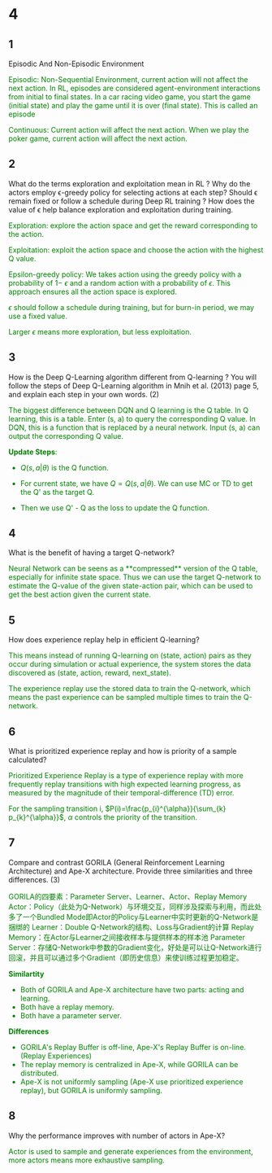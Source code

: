<!--
 * @Created by: Xiang Pan
 * @Date: 2022-04-27 01:42:07
 * @LastEditors: Xiang Pan
 * @LastEditTime: 2022-04-27 02:58:22
 * @Email: xiangpan@nyu.edu
 * @FilePath: /HW5/problem4/4_1.md
 * @Description: 
-->
# 4

## 1


Episodic And Non-Episodic Environment

<font color=Green>
Episodic: Non-Sequential Environment, current action will not affect the next action. In RL, episodes are considered agent-environment interactions from initial to final states. In a car racing video game, you start the game (initial state) and play the game until it is over (final state). This is called an episode

Continuous: Current action will affect the next action. When we play the poker game, current action will affect the next action.
</font>

## 2

What do the terms exploration and exploitation mean in RL ? Why do the actors employ ϵ-greedy policy for selecting actions at each step? Should ϵ remain fixed or follow a schedule during Deep RL training ? How does the value of ϵ help balance exploration and exploitation during training.

<font color=Green>

Exploration: explore the action space and get the reward corresponding to the action.

Exploitation: exploit the action space and choose the action with the highest Q value.

Epsilon-greedy policy: We takes action using the greedy policy with a probability of 1− $\epsilon$  and a random action with a probability of $\epsilon$. This approach ensures all the action space is explored.

$\epsilon$ should follow a schedule during training, but for burn-in period, we may use a fixed value.

Larger $\epsilon$ means more exploration, but less exploitation.

</font>

## 3

How is the Deep Q-Learning algorithm different from Q-learning ? You will follow the steps of Deep Q-Learning algorithm in Mnih et al. (2013) page 5, and explain each step in your own words. (2)

<font color=Green>
The biggest difference between DQN and Q learning is the Q table. In Q learning, this is a table. Enter (s, a) to query the corresponding Q value. In DQN, this is a function that is replaced by a neural network. Input (s, a) can output the corresponding Q value. 

**Update Steps**:

- $Q(s, a| \theta)$ is the Q function. 

- For current state, we have $Q = Q(s, a| \theta)$. We can use MC or TD to get the Q' as the target Q.

- Then we use Q' - Q as the loss to update the Q function.

</font>

## 4
What is the benefit of having a target Q-network?

<font color=Green>
Neural Network can be seens as a **compressed** version of the Q table, especially for infinite state space. Thus we can use the target Q-network to estimate the Q-value of the given state-action pair, which can be used to get the best action given the current state.
</font>

## 5

How does experience replay help in efficient Q-learning?

<font color=Green>
This means instead of running Q-learning on (state, action) pairs as they occur during simulation or actual experience, the system stores the data discovered as (state, action, reward, next_state).

The experience replay use the stored data to train the Q-network, which means the past experience can be sampled multiple times to train the Q-network.

</font>

## 6

What is prioritized experience replay and how is priority of a sample calculated?

<font color=Green>
Prioritized Experience Replay is a type of experience replay with  more frequently replay transitions with high expected learning progress, as measured by the magnitude of their temporal-difference (TD) error. 


For the sampling transition i,
$P(i)=\frac{p_{i}^{\alpha}}{\sum_{k} p_{k}^{\alpha}}$, $\alpha$ controls the priority of the transition.

</font>


## 7
Compare and contrast GORILA (General Reinforcement Learning Architecture) and Ape-X architecture. Provide three similarities and three differences. (3)

<font color=Green>

GORILA的四要素：Parameter Server、Learner、Actor、Replay Memory
Actor：Policy（此处为Q-Network）与环境交互，同样涉及探索与利用，而此处多了一个Bundled Mode即Actor的Policy与Learner中实时更新的Q-Network是捆绑的
Learner：Double Q-Network的结构、Loss与Gradient的计算
Replay Memory：在Actor与Learner之间接收样本与提供样本的样本池
Parameter Server：存储Q-Network中参数的Gradient变化，好处是可以让Q-Network进行回滚，并且可以通过多个Gradient（即历史信息）来使训练过程更加稳定。

**Similartity**
- Both of GORILA and Ape-X architecture have two parts: acting and learning.
- Both have a replay memory.
- Both have a parameter server.

**Differences**
- GORILA's Replay Buffer is off-line, Ape-X's Replay Buffer is on-line.(Replay Experiences)
- The replay memory is centralized in Ape-X, while GORILA can be distributed.
- Ape-X is not uniformly sampling (Ape-X use prioritized experience replay), but GORILA is uniformly sampling.

</font>


## 8
Why the performance improves with number of actors in Ape-X?


<font color=Green>
Actor is used to sample and generate experiences from the environment, more actors means more exhaustive sampling.
</font>